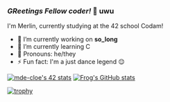 ### ***GReetings Fellow coder!*** 🐸 uwu

I'm Merlin, currently studying at the 42 school Codam!

- 🔭 I’m currently working on __so_long__
- 🌱 I’m currently learning C 
- 🌸 Pronouns: he/they
- ⚡ Fun fact: I'm a just dance legend 😌

[![mde-cloe's 42 stats](https://badge42.vercel.app/api/v2/cl6aq7snp000609l16df3jlsk/stats?cursusId=21&coalitionId=58)](https://github.com/JaeSeoKim/badge42) [![Frog's GitHub stats](https://github-readme-stats.vercel.app/api?username=acodingfrog27)](https://github.com/anuraghazra/github-readme-stats)

[![trophy](https://github-profile-trophy.vercel.app/?username=codingfrog27)](https://github.com/ryo-ma/github-profile-trophy)

